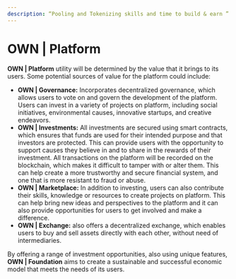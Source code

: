 ```yaml
---
description: “Pooling and Tokenizing skills and time to build & earn ”
---
```


# OWN | Platform

**OWN | Platform** utility will be determined by the value that it brings to its users. Some potential sources of value for the platform could include:

* **OWN | Governance:**  Incorporates decentralized governance, which allows users to vote on and govern the development of the platform. Users can invest in a variety of projects on platform, including social initiatives, environmental causes, innovative startups, and creative endeavors.
* **OWN | Investments:** All investments are secured using smart contracts, which ensures that funds are used for their intended purpose and that investors are protected. This can provide users with the opportunity to support causes they believe in and to share in the rewards of their investment.  All transactions on the platform will be recorded on the blockchain, which makes it difficult to tamper with or alter them. This can help create a more trustworthy and secure financial system, and one that is more resistant to fraud or abuse.
* **OWN | Marketplace:** In addition to investing, users can also contribute their skills, knowledge or resources to create projects on platform. This can help bring new ideas and perspectives to the platform and it can also provide opportunities for users to get involved and make a difference.
* &#x20;**OWN | Exchange:** also offers a decentralized exchange, which enables users to buy and sell assets directly with each other, without need of intermediaries.

&#x20;By offering a range of investment opportunities, also using unique features, **OWN | Foundation** aims to create a sustainable and successful economic model that meets the needs of its users.
